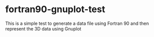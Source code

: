 # fortran90-gnuplot-test
This is a simple test to generate a data file using Fortran 90 and then represent the 3D data using Gnuplot
